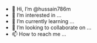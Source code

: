 - 👋 Hi, I’m @hussain786m
- 👀 I’m interested in ...
- 🌱 I’m currently learning ...
- 💞️ I’m looking to collaborate on ...
- 📫 How to reach me ...

<!---
hussain786m/hussain786m is a ✨ special ✨ repository because its `README.md` (this file) appears on your GitHub profile.
You can click the Preview link to take a look at your changes.
--->
